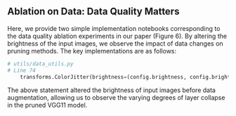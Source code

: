 ## Ablation on Data: Data Quality Matters
Here, we provide two simple implementation notebooks corresponding to the data quality ablation experiments in our paper (Figure 6). By altering the brightness of the input images, we observe the impact of data changes on pruning methods. The key implementations are as follows:
```python
# utils/data_utils.py
# Line 74
    transforms.ColorJitter(brightness=(config.brightness, config.brightness)),
```
The above statement altered the brightness of input images before data augmentation, allowing us to observe the varying degrees of layer collapse in the pruned VGG11 model.